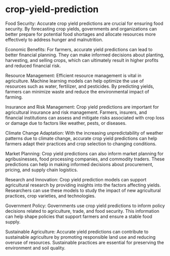 # crop-yield-prediction

Food Security: Accurate crop yield predictions are crucial for ensuring food security. By forecasting crop yields, governments and organizations can better prepare for potential food shortages and allocate resources more effectively to address hunger and malnutrition.

Economic Benefits: For farmers, accurate yield predictions can lead to better financial planning. They can make informed decisions about planting, harvesting, and selling crops, which can ultimately result in higher profits and reduced financial risk.

Resource Management: Efficient resource management is vital in agriculture. Machine learning models can help optimize the use of resources such as water, fertilizer, and pesticides. By predicting yields, farmers can minimize waste and reduce the environmental impact of farming.

Insurance and Risk Management: Crop yield predictions are important for agricultural insurance and risk management. Farmers, insurers, and financial institutions can assess and mitigate risks associated with crop loss or damage due to factors like weather, pests, or diseases.

Climate Change Adaptation: With the increasing unpredictability of weather patterns due to climate change, accurate crop yield predictions can help farmers adapt their practices and crop selection to changing conditions.

Market Planning: Crop yield predictions can also inform market planning for agribusinesses, food processing companies, and commodity traders. These predictions can help in making informed decisions about procurement, pricing, and supply chain logistics.

Research and Innovation: Crop yield prediction models can support agricultural research by providing insights into the factors affecting yields. Researchers can use these models to study the impact of new agricultural practices, crop varieties, and technologies.

Government Policy: Governments use crop yield predictions to inform policy decisions related to agriculture, trade, and food security. This information can help shape policies that support farmers and ensure a stable food supply.

Sustainable Agriculture: Accurate yield predictions can contribute to sustainable agriculture by promoting responsible land use and reducing overuse of resources. Sustainable practices are essential for preserving the environment and soil quality.